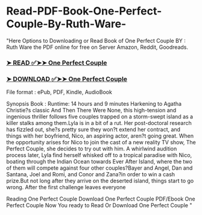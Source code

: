 # Read-PDF-Book-One-Perfect-Couple-By-Ruth-Ware-

"Here Options to Downloading or Read Book of One Perfect Couple BY : Ruth Ware the PDF online for free on Server Amazon, Reddit, Goodreads.

### [➤ READ ✅➤➤ One Perfect Couple](https://en.ebooksteach.xyz/?book=199798953-one-perfect-couple)
### [➤ DOWNLOAD ✅➤➤ One Perfect Couple](https://en.ebooksteach.xyz/?book=199798953-one-perfect-couple)

File format : ePub, PDF, Kindle, AudioBook

Synopsis Book : Runtime: 14 hours and 9 minutes Harkening to Agatha Christie?s classic And Then There Were None, this high-tension and ingenious thriller follows five couples trapped on a storm-swept island as a killer stalks among them.Lyla is in a bit of a rut. Her post-doctoral research has fizzled out, she?s pretty sure they won?t extend her contract, and things with her boyfriend, Nico, an aspiring actor, aren?t going great. When the opportunity arises for Nico to join the cast of a new reality TV show, The Perfect Couple, she decides to try out with him. A whirlwind audition process later, Lyla find herself whisked off to a tropical paradise with Nico, boating through the Indian Ocean towards Ever After Island, where the two of them will compete against four other couples?Bayer and Angel, Dan and Santana, Joel and Romi, and Conor and Zana?in order to win a cash prize.But not long after they arrive on the deserted island, things start to go wrong. After the first challenge leaves everyone 

Reading One Perfect Couple
Download One Perfect Couple
PDF/Ebook One Perfect Couple
Now You ready to Read Or Download One Perfect Couple
"
